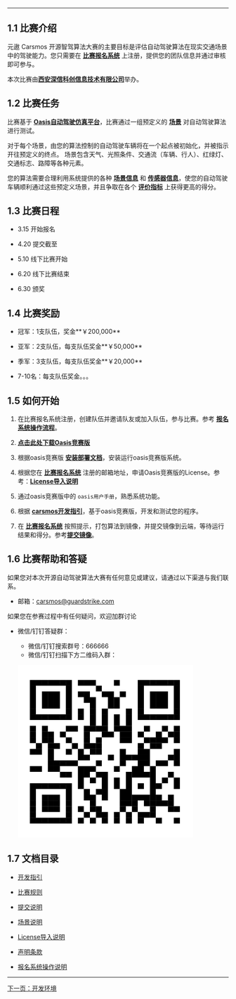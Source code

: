 ***

## 1.1 比赛介绍

元遨 Carsmos 开源智驾算法大赛的主要目标是评估自动驾驶算法在现实交通场景中的驾驶能力。您只需要在 [**比赛报名系统**](https://race.carsmos.cn/) 上注册，提供您的团队信息并通过审核即可参与。

本次比赛由[**西安深信科创信息技术有限公司**](https://guardstrike.com/)举办。

## 1.2 比赛任务

比赛基于 [**Oasis自动驾驶仿真平台**](https://guardstrike.com/tech.html)，比赛通过一组预定义的 [**场景**](rules.md#_31-比赛场景) 对自动驾驶算法进行测试。

对于每个场景，由您的算法控制的自动驾驶车辆将在一个起点被初始化，并被指示开往预定义的终点。 场景包含天气、光照条件、交通流（车辆、行人）、红绿灯、交通标志、路障等各种元素。

您的算法需要合理利用系统提供的各种 [**场景信息**](scenarios.md) 和 [**传感器信息**](install.md#_223-覆盖-sensors-方法)，使您的自动驾驶车辆顺利通过这些预定义场景，并且争取在各个 [**评价指标**](rules.md#_321-评价指标) 上获得更高的得分。

## 1.3 比赛日程

- 3.15 开始报名

- 4.20 提交截至

- 5.10 线下比赛开始

- 6.20 线下比赛结束

- 6.30 颁奖

## 1.4 比赛奖励

- 冠军：1支队伍，奖金**￥200,000**

- 亚军：2支队伍，每支队伍奖金**￥50,000**

- 季军：3支队伍，每支队伍奖金**￥20,000**

- 7-10名：每支队伍奖金。。。

## 1.5 如何开始

1. 在比赛报名系统注册，创建队伍并邀请队友或加入队伍，参与比赛。参考 [**报名系统操作流程**](baoming.md)。

2. [**点击此处下载Oasis竞赛版**](https://carsmos.oss-cn-chengdu.aliyuncs.com/oasis-bisai.tar.gz) 

3. 根据oasis竞赛版 [__安装部署文档__](install.md#_21-开发环境配置)，安装运行oasis竞赛版系统。

4. 根据您在 [**比赛报名系统**](https://race.carsmos.cn) 注册的邮箱地址，申请Oasis竞赛版的License。参考：[**License导入说明**](license.md)

5. 通过oasis竞赛版中的 `oasis用户手册`，熟悉系统功能。

6. 根据 [__carsmos开发指引__](install.md#_22-开始开发)，基于oasis竞赛版，开发和测试您的程序。

7. 在 [**比赛报名系统**](https://race.carsmos.cn/) 按照提示，打包算法到镜像，并提交镜像到云端，等待运行结果和得分。参考[**提交镜像**](submit.md)。

## 1.6 比赛帮助和答疑

如果您对本次开源自动驾驶算法大赛有任何意见或建议，请通过以下渠道与我们联系。

- 邮箱：carsmos@guardstrike.com

如果您在参赛过程中有任何疑问，欢迎加群讨论

- 微信/钉钉答疑群：
  - 微信/钉钉搜索群号：666666
  - 微信/钉钉扫描下方二维码入群：
  
  ![二维码](js/images/QRcode.png)

## 1.7 文档目录

- [开发指引](install.md)

- [比赛规则](rules.md)

- [提交说明](submit.md)

- [场景说明](scenarios.md)

- [License导入说明](license.md)

- [声明条款](clause.md)

- [报名系统操作说明](baoming.md)

***

[下一页：开发环境](install.md#21-开发环境配置)